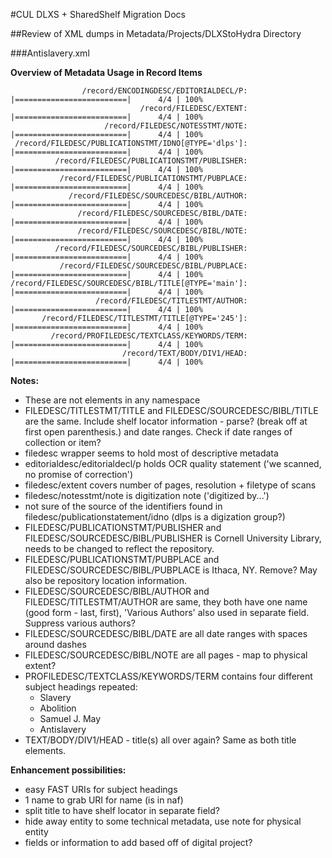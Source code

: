 #CUL DLXS + SharedShelf Migration Docs


##Review of XML dumps in Metadata/Projects/DLXStoHydra Directory

###Antislavery.xml

**Overview of Metadata Usage in Record Items**

```
                /record/ENCODINGDESC/EDITORIALDECL/P: |=========================|      4/4 | 100%
                             /record/FILEDESC/EXTENT: |=========================|      4/4 | 100%
                     /record/FILEDESC/NOTESSTMT/NOTE: |=========================|      4/4 | 100%
 /record/FILEDESC/PUBLICATIONSTMT/IDNO[@TYPE='dlps']: |=========================|      4/4 | 100%
          /record/FILEDESC/PUBLICATIONSTMT/PUBLISHER: |=========================|      4/4 | 100%
           /record/FILEDESC/PUBLICATIONSTMT/PUBPLACE: |=========================|      4/4 | 100%
             /record/FILEDESC/SOURCEDESC/BIBL/AUTHOR: |=========================|      4/4 | 100%
               /record/FILEDESC/SOURCEDESC/BIBL/DATE: |=========================|      4/4 | 100%
               /record/FILEDESC/SOURCEDESC/BIBL/NOTE: |=========================|      4/4 | 100%
          /record/FILEDESC/SOURCEDESC/BIBL/PUBLISHER: |=========================|      4/4 | 100%
           /record/FILEDESC/SOURCEDESC/BIBL/PUBPLACE: |=========================|      4/4 | 100%
/record/FILEDESC/SOURCEDESC/BIBL/TITLE[@TYPE='main']: |=========================|      4/4 | 100%
                   /record/FILEDESC/TITLESTMT/AUTHOR: |=========================|      4/4 | 100%
       /record/FILEDESC/TITLESTMT/TITLE[@TYPE='245']: |=========================|      4/4 | 100%
         /record/PROFILEDESC/TEXTCLASS/KEYWORDS/TERM: |=========================|      4/4 | 100%
                         /record/TEXT/BODY/DIV1/HEAD: |=========================|      4/4 | 100%
```

**Notes:**

- These are not elements in any namespace
- FILEDESC/TITLESTMT/TITLE and FILEDESC/SOURCEDESC/BIBL/TITLE are the same. Include shelf locator information - parse? (break off at first open parenthesis.) and date ranges. Check if date ranges of collection or item?
- filedesc wrapper seems to hold most of descriptive metadata
- editorialdesc/editorialdecl/p holds OCR quality statement ('we scanned, no promise of correction')
- filedesc/extent covers number of pages, resolution + filetype of scans
- filedesc/notesstmt/note is digitization note ('digitized by...')
- not sure of the source of the identifiers found in filedesc/publicationstatement/idno (dlps is a digization group?)
- FILEDESC/PUBLICATIONSTMT/PUBLISHER and FILEDESC/SOURCEDESC/BIBL/PUBLISHER is Cornell University Library, needs to be changed to reflect the repository.
- FILEDESC/PUBLICATIONSTMT/PUBPLACE and FILEDESC/SOURCEDESC/BIBL/PUBPLACE is Ithaca, NY. Remove? May also be repository location information.
- FILEDESC/SOURCEDESC/BIBL/AUTHOR and FILEDESC/TITLESTMT/AUTHOR are same, they both have one name (good form - last, first), 'Various Authors' also used in separate field. Suppress various authors?
- FILEDESC/SOURCEDESC/BIBL/DATE are all date ranges with spaces around dashes
- FILEDESC/SOURCEDESC/BIBL/NOTE are all pages - map to physical extent?
- PROFILEDESC/TEXTCLASS/KEYWORDS/TERM contains four different subject headings repeated:
  - Slavery
  - Abolition
  - Samuel J. May
  - Antislavery
- TEXT/BODY/DIV1/HEAD - title(s) all over again? Same as both title elements.

**Enhancement possibilities:**

- easy FAST URIs for subject headings
- 1 name to grab URI for name (is in naf)
- split title to have shelf locator in separate field?
- hide away entity to some technical metadata, use note for physical entity
- fields or information to add based off of digital project?


